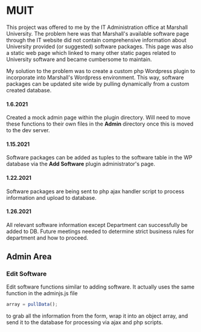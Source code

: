 # MUIT

This project was offered to me by the IT Administration office at Marshall University. The problem here was that Marshall's available software page through the IT website did not contain comprehensive information about University provided (or suggested) software packages. This page was also a static web page which linked to many other static pages related to University software and became cumbersome to maintain.

My solution to the problem was to create a custom php Wordpress plugin to incorporate into Marshall's Wordpress environment. This way, software packages can be updated site wide by pulling dynamically from a custom created database. 


#### 1.6.2021

Created a mock admin page within the plugin directory. Will need to move these functions to their own files in the <strong>Admin</strong> directory once this is moved to the dev server.

#### 1.15.2021

Software packages can be added as tuples to the software table in the WP database via the <strong>Add Software</strong> plugin administrator's page.

#### 1.22.2021

Software packages are being sent to php ajax handler script to process information and upload to database.

#### 1.26.2021

All relevant software information except Department can successfully be added to DB. Future meetings needed to determine strict business rules for department and how to proceed.

## Admin Area

### Edit Software
Edit software functions similar to adding software. It actually uses the same function in the adminjs.js file 
``` javascript
array = pullData();
```
to grab all the information from the form, wrap it into an object array, and send it to the database for processing via ajax and php scripts.